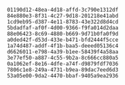 
                01190d12-48ea-4d18-affd-3c790e1312df
                84e880e3-8f31-4c27-9d18-201218e41abd
                1cd9eb95-d387-4e11-8783-43e322d8d4cd
                5bdadfaf-af0f-4d00-9366-f9fa014d2daa
                88e06423-8c69-4880-b669-9d71b0fa0f9d
                a0ded42f-d53d-433e-b471-bfd2444f5cce
                1a74d487-addf-4f1b-baa5-deeed05136c4
                d6626011-e798-4a39-b1ee-58439f4a58aa
                3e77ef50-a887-4c55-9b2a-8c666cc880a5
                0a1062ef-8e16-4dfe-a74f-d9879fdf7036
                7806c1e8-249a-4731-b9ea-89dac7eed6d3
                53a05e00-9da2-4470-bbaf-9405a9ea2936
                